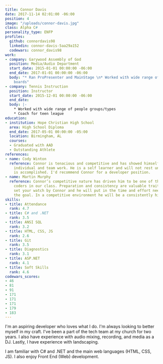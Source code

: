 ```yaml
---
title: Connor Davis
date: 2017-11-14 02:01:00 -06:00
position: 4
image: "/uploads/connor-davis.jpg"
class: Alpha C#
personality_type: ENFP
profiles:
  github: connordavis98
  linkedin: connor-davis-5aa29a152
  codewars: connor_davis98
work:
- company: Garywood Assembly of God
  position: Media/Audio Department
  start_date: 2015-01-01 00:00:00 -06:00
  end_date: 2017-01-01 00:00:00 -06:00
  body: "* Ran ProPresenter and MainStage \n* Worked with wide range of multi-effects
    boards"
- company: Tennis Instruction
  position: Instructor
  start_date: 2015-12-01 00:00:00 -06:00
  end_date: 
  body: |-
    * Worked with wide range of people groups/types
    * Coach for teen league
education:
- institution: Hope Christian High School
  area: High School Diploma
  end_date: 2017-05-01 00:00:00 -05:00
  location: Birmingham, AL
  courses:
  - Graduated with AAD
  - Outstanding Athlete
references:
- name: Cody Winton
  reference: Connor is tenacious and competitive and has showed himself skilled in both
    individual and team work. He is a self learner and will not rest until his work
    is accomplished. I'd recommend Connor for a developer position.
- name: Martin Murphy
  reference: Connor’s competitive nature has driven him to be one of the more accomplished
    coders in our class. Preparation and consistency are valuable traits. You could
    set your watch by Connor and he will put in the time and effort needed to achieve
    the goal. In a competitive environment he will be a consistently high performer.
skills:
- title: Attendance
  rank: 4.7
- title: C# and .NET
  rank: 3.5
- title: ANSI SQL
  rank: 3.2
- title: HTML, CSS, JS
  rank: 2.6
- title: Git
  rank: 3.5
- title: Diagnostics
  rank: 3.1
- title: ASP.NET
  rank: 4.1
- title: Soft Skills
  rank: 4.6
codewars_scores:
- 46
- 81
- 91
- 171
- 171
- 171
- 179
- 183
---
```


I'm an aspiring developer who loves what I do. I'm always looking to better myself in my craft. I've been a part of the tech team at my church for two years. I also have experience with audio mixing, recording, and media as a DJ. Lastly, I have experience with landscaping.

I am familiar with C# and .NET and the main web languages (HTML, CSS, JS). I also enjoy Front End (Web) development.